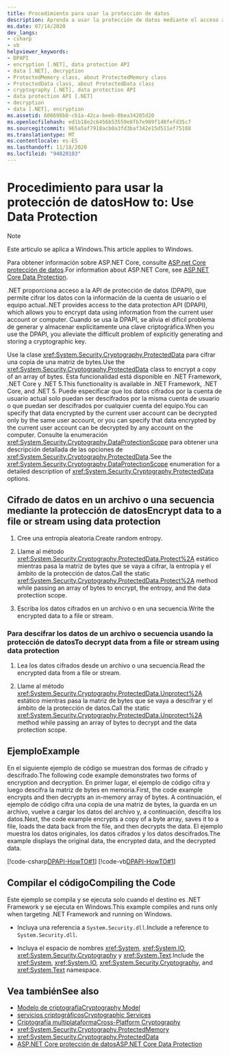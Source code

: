 ```yaml
---
title: Procedimiento para usar la protección de datos
description: Aprenda a usar la protección de datos mediante el acceso a la API de protección de datos (DPAPI) en .NET.
ms.date: 07/14/2020
dev_langs:
- csharp
- vb
helpviewer_keywords:
- DPAPI
- encryption [.NET], data protection API
- data [.NET], decryption
- ProtectedMemory class, about ProtectedMemory class
- ProtectedData class, about ProtectedData class
- cryptography [.NET], data protection API
- data protection API [.NET]
- decryption
- data [.NET], encryption
ms.assetid: 606698b0-cb1a-42ca-beeb-0bea34205d20
ms.openlocfilehash: ed1b18e2c6456b53559e8fb7e989f148fefd35c7
ms.sourcegitcommit: 965a5af7918acb0a3fd3baf342e15d511ef75188
ms.translationtype: MT
ms.contentlocale: es-ES
ms.lasthandoff: 11/18/2020
ms.locfileid: "94820103"
---
```

# <a name="how-to-use-data-protection"></a><span data-ttu-id="97fd1-103">Procedimiento para usar la protección de datos</span><span class="sxs-lookup"><span data-stu-id="97fd1-103">How to: Use Data Protection</span></span>

> [!NOTE]
> <span data-ttu-id="97fd1-104">Este artículo se aplica a Windows.</span><span class="sxs-lookup"><span data-stu-id="97fd1-104">This article applies to Windows.</span></span>
>
> <span data-ttu-id="97fd1-105">Para obtener información sobre ASP.NET Core, consulte [ASP.net Core protección de datos](/aspnet/core/security/data-protection/introduction).</span><span class="sxs-lookup"><span data-stu-id="97fd1-105">For information about ASP.NET Core, see [ASP.NET Core Data Protection](/aspnet/core/security/data-protection/introduction).</span></span>

<span data-ttu-id="97fd1-106">.NET proporciona acceso a la API de protección de datos (DPAPI), que permite cifrar los datos con la información de la cuenta de usuario o el equipo actual.</span><span class="sxs-lookup"><span data-stu-id="97fd1-106">.NET provides access to the data protection API (DPAPI), which allows you to encrypt data using information from the current user account or computer.</span></span>  <span data-ttu-id="97fd1-107">Cuando se usa la DPAPI, se alivia el difícil problema de generar y almacenar explícitamente una clave criptográfica.</span><span class="sxs-lookup"><span data-stu-id="97fd1-107">When you use the DPAPI, you alleviate the difficult problem of explicitly generating and storing a cryptographic key.</span></span>  
  
<span data-ttu-id="97fd1-108">Use la clase <xref:System.Security.Cryptography.ProtectedData> para cifrar una copia de una matriz de bytes.</span><span class="sxs-lookup"><span data-stu-id="97fd1-108">Use the <xref:System.Security.Cryptography.ProtectedData> class to encrypt a copy of an array of bytes.</span></span> <span data-ttu-id="97fd1-109">Esta funcionalidad está disponible en .NET Framework, .NET Core y .NET 5.</span><span class="sxs-lookup"><span data-stu-id="97fd1-109">This functionality is available in .NET Framework, .NET Core, and .NET 5.</span></span>  <span data-ttu-id="97fd1-110">Puede especificar que los datos cifrados por la cuenta de usuario actual solo puedan ser descifrados por la misma cuenta de usuario o que puedan ser descifrados por cualquier cuenta del equipo.</span><span class="sxs-lookup"><span data-stu-id="97fd1-110">You can specify that data encrypted by the current user account can be decrypted only by the same user account, or you can specify that data encrypted by the current user account can be decrypted by any account on the computer.</span></span>  <span data-ttu-id="97fd1-111">Consulte la enumeración <xref:System.Security.Cryptography.DataProtectionScope> para obtener una descripción detallada de las opciones de <xref:System.Security.Cryptography.ProtectedData>.</span><span class="sxs-lookup"><span data-stu-id="97fd1-111">See the <xref:System.Security.Cryptography.DataProtectionScope> enumeration for a detailed description of <xref:System.Security.Cryptography.ProtectedData> options.</span></span>  
  
## <a name="encrypt-data-to-a-file-or-stream-using-data-protection"></a><span data-ttu-id="97fd1-112">Cifrado de datos en un archivo o una secuencia mediante la protección de datos</span><span class="sxs-lookup"><span data-stu-id="97fd1-112">Encrypt data to a file or stream using data protection</span></span>  
  
1. <span data-ttu-id="97fd1-113">Cree una entropía aleatoria.</span><span class="sxs-lookup"><span data-stu-id="97fd1-113">Create random entropy.</span></span>  
  
2. <span data-ttu-id="97fd1-114">Llame al método <xref:System.Security.Cryptography.ProtectedData.Protect%2A> estático mientras pasa la matriz de bytes que se vaya a cifrar, la entropía y el ámbito de la protección de datos.</span><span class="sxs-lookup"><span data-stu-id="97fd1-114">Call the static <xref:System.Security.Cryptography.ProtectedData.Protect%2A> method while passing an array of bytes to encrypt, the entropy, and the data protection scope.</span></span>  
  
3. <span data-ttu-id="97fd1-115">Escriba los datos cifrados en un archivo o en una secuencia.</span><span class="sxs-lookup"><span data-stu-id="97fd1-115">Write the encrypted data to a file or stream.</span></span>  
  
### <a name="to-decrypt-data-from-a-file-or-stream-using-data-protection"></a><span data-ttu-id="97fd1-116">Para descifrar los datos de un archivo o secuencia usando la protección de datos</span><span class="sxs-lookup"><span data-stu-id="97fd1-116">To decrypt data from a file or stream using data protection</span></span>  
  
1. <span data-ttu-id="97fd1-117">Lea los datos cifrados desde un archivo o una secuencia.</span><span class="sxs-lookup"><span data-stu-id="97fd1-117">Read the encrypted data from a file or stream.</span></span>  
  
2. <span data-ttu-id="97fd1-118">Llame al método <xref:System.Security.Cryptography.ProtectedData.Unprotect%2A> estático mientras pasa la matriz de bytes que se vaya a descifrar y el ámbito de la protección de datos.</span><span class="sxs-lookup"><span data-stu-id="97fd1-118">Call the static <xref:System.Security.Cryptography.ProtectedData.Unprotect%2A> method while passing an array of bytes to decrypt and the data protection scope.</span></span>  
  
## <a name="example"></a><span data-ttu-id="97fd1-119">Ejemplo</span><span class="sxs-lookup"><span data-stu-id="97fd1-119">Example</span></span>

<span data-ttu-id="97fd1-120">En el siguiente ejemplo de código se muestran dos formas de cifrado y descifrado.</span><span class="sxs-lookup"><span data-stu-id="97fd1-120">The following code example demonstrates two forms of encryption and decryption.</span></span>  <span data-ttu-id="97fd1-121">En primer lugar, el ejemplo de código cifra y luego descifra la matriz de bytes en memoria.</span><span class="sxs-lookup"><span data-stu-id="97fd1-121">First, the code example encrypts and then decrypts an in-memory array of bytes.</span></span>  <span data-ttu-id="97fd1-122">A continuación, el ejemplo de código cifra una copia de una matriz de bytes, la guarda en un archivo, vuelve a cargar los datos del archivo y, a continuación, descifra los datos.</span><span class="sxs-lookup"><span data-stu-id="97fd1-122">Next, the code example encrypts a copy of a byte array, saves it to a file, loads the data back from the file, and then decrypts the data.</span></span>  <span data-ttu-id="97fd1-123">El ejemplo muestra los datos originales, los datos cifrados y los datos descifrados.</span><span class="sxs-lookup"><span data-stu-id="97fd1-123">The example displays the original data, the encrypted data, and the decrypted data.</span></span>

[!code-csharp[DPAPI-HowTO#1](../../../samples/snippets/csharp/VS_Snippets_CLR/DPAPI-HowTO/cs/sample.cs#1)]
[!code-vb[DPAPI-HowTO#1](../../../samples/snippets/visualbasic/VS_Snippets_CLR/DPAPI-HowTO/vb/sample.vb#1)]  
  
## <a name="compiling-the-code"></a><span data-ttu-id="97fd1-124">Compilar el código</span><span class="sxs-lookup"><span data-stu-id="97fd1-124">Compiling the Code</span></span>  

<span data-ttu-id="97fd1-125">Este ejemplo se compila y se ejecuta solo cuando el destino es .NET Framework y se ejecuta en Windows.</span><span class="sxs-lookup"><span data-stu-id="97fd1-125">This example compiles and runs only when targeting .NET Framework and running on Windows.</span></span>

- <span data-ttu-id="97fd1-126">Incluya una referencia a `System.Security.dll`.</span><span class="sxs-lookup"><span data-stu-id="97fd1-126">Include a reference to `System.Security.dll`.</span></span>  
  
- <span data-ttu-id="97fd1-127">Incluya el espacio de nombres <xref:System>, <xref:System.IO>, <xref:System.Security.Cryptography> y <xref:System.Text>.</span><span class="sxs-lookup"><span data-stu-id="97fd1-127">Include the <xref:System>, <xref:System.IO>, <xref:System.Security.Cryptography>, and <xref:System.Text> namespace.</span></span>  
  
## <a name="see-also"></a><span data-ttu-id="97fd1-128">Vea también</span><span class="sxs-lookup"><span data-stu-id="97fd1-128">See also</span></span>

- [<span data-ttu-id="97fd1-129">Modelo de criptografía</span><span class="sxs-lookup"><span data-stu-id="97fd1-129">Cryptography Model</span></span>](cryptography-model.md)
- [<span data-ttu-id="97fd1-130">servicios criptográficos</span><span class="sxs-lookup"><span data-stu-id="97fd1-130">Cryptographic Services</span></span>](cryptographic-services.md)
- [<span data-ttu-id="97fd1-131">Criptografía multiplataforma</span><span class="sxs-lookup"><span data-stu-id="97fd1-131">Cross-Platform Cryptography</span></span>](cross-platform-cryptography.md)
- <xref:System.Security.Cryptography.ProtectedMemory>
- <xref:System.Security.Cryptography.ProtectedData>
- [<span data-ttu-id="97fd1-132">ASP.NET Core protección de datos</span><span class="sxs-lookup"><span data-stu-id="97fd1-132">ASP.NET Core Data Protection</span></span>](/aspnet/core/security/data-protection/introduction)
